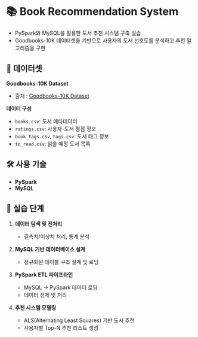 # 📚 Book Recommendation System
- PySpark와 MySQL을 활용한 도서 추천 시스템 구축 실습
- Goodbooks-10K 데이터셋을 기반으로 사용자의 도서 선호도를 분석하고 추천 알고리즘을 구현

## 📖 데이터셋

**Goodbooks-10K Dataset**
- 출처 : [Goodbooks-10K Dataset](https://www.kaggle.com/datasets/zygmunt/goodbooks-10k)

**데이터 구성**
- `books.csv`: 도서 메타데이터
- `ratings.csv`: 사용자-도서 평점 정보
- `book_tags.csv`, `tags.csv`: 도서 태그 정보
- `to_read.csv`: 읽을 예정 도서 목록

## 🛠 사용 기술

- **PySpark**
- **MySQL**

## 🧩 실습 단계

1. **데이터 탐색 및 전처리**
   - 결측치/이상치 처리, 통계 분석

2. **MySQL 기반 데이터베이스 설계**
   - 정규화된 테이블 구조 설계 및 로딩

3. **PySpark ETL 파이프라인**
   - MySQL → PySpark 데이터 로딩
   - 데이터 정제 및 처리

4. **추천 시스템 모델링**
   - ALS(Alternating Least Squares) 기반 도서 추천
   - 사용자별 Top-N 추천 리스트 생성

